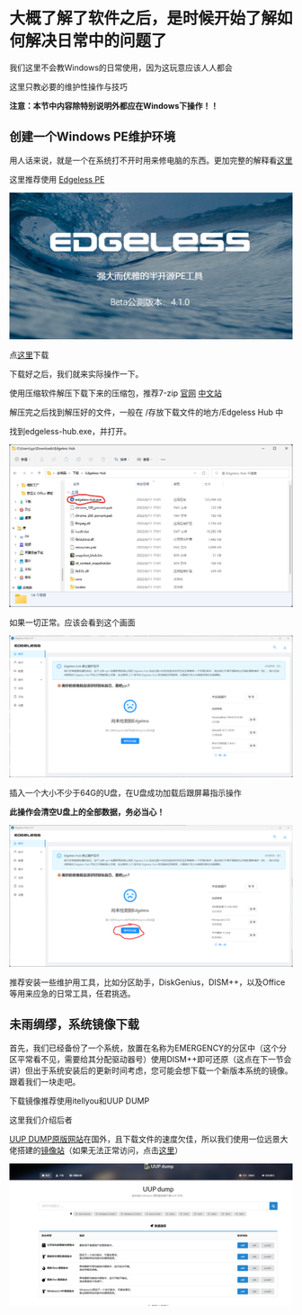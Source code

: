 # 大概了解了软件之后，是时候开始了解如何解决日常中的问题了

我们这里不会教Windows的日常使用，因为这玩意应该人人都会

这里只教必要的维护性操作与技巧

__注意：本节中内容除特别说明外都应在Windows下操作！！__
## 创建一个Windows PE维护环境

用人话来说，就是一个在系统打不开时用来修电脑的东西。更加完整的解释看[这里](https://wiki.edgeless.top/v2/faq/whats.html)

这里推荐使用 [Edgeless PE](https://home.edgeless.top/)

![Edgeless官网](Photos/1.png)

点[这里](https://down.edgeless.top/)下载

下载好之后，我们就来实际操作一下。

使用压缩软件解压下载下来的压缩包，推荐7-zip [官网](https://www.7-zip.org/) [中文站](https://sparanoid.com/lab/7z/)

解压完之后找到解压好的文件，一般在 /存放下载文件的地方/Edgeless Hub 中

找到edgeless-hub.exe，并打开。

![一张Edgeless Hub文件夹的图片](Photos/2.png)

如果一切正常。应该会看到这个画面

![Edgeless Hub主界面](Photos/3.png)

插入一个大小不少于64G的U盘，在U盘成功加载后跟屏幕指示操作

__此操作会清空U盘上的全部数据，务必当心！__

![第一步](Photos/4.png)

推荐安装一些维护用工具，比如分区助手，DiskGenius，DISM++，以及Office等用来应急的日常工具，任君挑选。

## 未雨绸缪，系统镜像下载

首先，我们已经备份了一个系统，放置在名称为EMERGENCY的分区中（这个分区平常看不见，需要给其分配驱动器号）使用DISM++即可还原（这点在下一节会讲）但出于系统安装后的更新时间考虑，您可能会想下载一个新版本系统的镜像。跟着我们一块走吧。

下载镜像推荐使用itellyou和UUP DUMP

这里我们介绍后者

[UUP DUMP原版网站](https://www.uupdump.net)在国外，且下载文件的速度欠佳，所以我们使用一位远景大佬搭建的[镜像站](https://www.uupdump.cn)（如果无法正常访问，点击[这里](https://uup.pc521.net)）

![一张镜像站的图片](Photos/5.png)